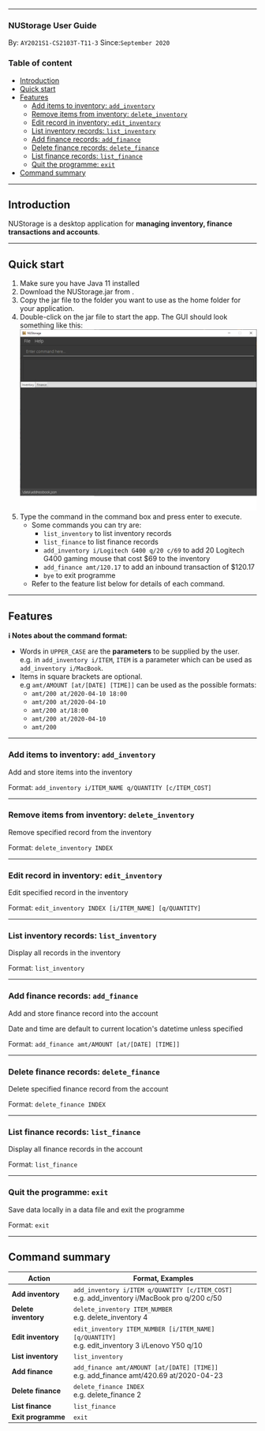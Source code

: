 ---
### NUStorage User Guide

By: `AY2021S1-CS2103T-T11-3` Since:`September 2020`

### Table of content
- [Introduction](#introduction)
- [Quick start](#quick-start)
- [Features](#features)
    + [Add items to inventory: `add_inventory`](#add-items-to-inventory---add-inventory-)
    + [Remove items from inventory: `delete_inventory`](#remove-items-from-inventory---delete-inventory-)
    + [Edit record in inventory: `edit_inventory`](#edit-record-in-inventory---edit-inventory-)
    + [List inventory records: `list_inventory`](#list-inventory-records---list-inventory-)
    + [Add finance records: `add_finance`](#add-finance-records---add-finance-)
    + [Delete finance records: `delete_finance`](#delete-finance-records---delete-finance-)
    + [List finance records: `list_finance`](#list-finance-records---list-finance-)
    + [Quit the programme: `exit`](#quit-the-programme---exit-)
- [Command summary](#command-summary)

--------------------------------------------------------------------------------------------------------------------

## Introduction
NUStorage is a desktop application for __managing inventory, finance transactions and accounts__.

--------------------------------------------------------------------------------------------------------------------

## Quick start

1. Make sure you have Java 11 installed
1. Download the NUStorage.jar from <here>.
1. Copy the jar file to the folder you want to use as the home folder for your application.
1. Double-click on the jar file to start the app. The GUI should look something like this:
![Start of NUStorage](images/NUStorage.png)
1. Type the command in the command box and press enter to execute.
    - Some commands you can try are:
        - `list_inventory` to list inventory records
        - `list_finance` to list finance records
        - `add_inventory i/Logitech G400 q/20 c/69` to add 20 Logitech G400 gaming mouse that cost $69 to the inventory
        - `add_finance amt/120.17` to add an inbound transaction of $120.17
        - `bye` to exit programme
    - Refer to the feature list below for details of each command.

--------------------------------------------------------------------------------------------------------------------

## Features

<div markdown="block" class="alert alert-info">

**:information_source: Notes about the command format:**<br>
* Words in `UPPER_CASE` are the __parameters__ to be supplied by the user.<br>
    e.g. in `add_inventory i/ITEM`, `ITEM` is a parameter which can be used as `add_inventory i/MacBook`.
* Items in square brackets are optional.<br>
  e.g `amt/AMOUNT [at/[DATE] [TIME]]` can be used as the possible formats:
  * `amt/200 at/2020-04-10 18:00`
  * `amt/200 at/2020-04-10`
  * `amt/200 at/18:00`
  * `amt/200 at/2020-04-10`
  * `amt/200`
</div>

--------------------------------------------------------------------------------------------------------------------
### Add items to inventory: `add_inventory`
Add and store items into the inventory

Format: `add_inventory i/ITEM_NAME q/QUANTITY [c/ITEM_COST]`

--------------------------------------------------------------------------------------------------------------------

### Remove items from inventory: `delete_inventory`
Remove specified record from the inventory

Format: `delete_inventory INDEX`

--------------------------------------------------------------------------------------------------------------------

### Edit record in inventory: `edit_inventory`
Edit specified record in the inventory

Format: `edit_inventory INDEX [i/ITEM_NAME] [q/QUANTITY]`

--------------------------------------------------------------------------------------------------------------------

### List inventory records: `list_inventory`
Display all records in the inventory

Format: `list_inventory`

--------------------------------------------------------------------------------------------------------------------

### Add finance records: `add_finance`
Add and store finance record into the account

Date and time are default to current location's datetime unless specified

Format: `add_finance amt/AMOUNT [at/[DATE] [TIME]]`

--------------------------------------------------------------------------------------------------------------------

### Delete finance records: `delete_finance`

Delete specified finance record from the account

Format: `delete_finance INDEX`

--------------------------------------------------------------------------------------------------------------------

### List finance records: `list_finance`

Display all finance records in the account

Format: `list_finance`

--------------------------------------------------------------------------------------------------------------------

### Quit the programme: `exit`

Save data locally in a data file and exit the programme

Format: `exit`

--------------------------------------------------------------------------------------------------------------------

## Command summary

Action | Format, Examples
--------|------------------
__Add inventory__ | `add_inventory i/ITEM q/QUANTITY [c/ITEM_COST]`<br> e.g. add_inventory i/MacBook pro q/200 c/50
__Delete inventory__ | `delete_inventory ITEM_NUMBER`<br> e.g. delete_inventory 4
__Edit inventory__ | `edit_inventory ITEM_NUMBER [i/ITEM_NAME] [q/QUANTITY]`<br> e.g. edit_inventory 3 i/Lenovo Y50 q/10
__List inventory__ | `list_inventory`
__Add finance__ | `add_finance amt/AMOUNT [at/[DATE] [TIME]]`<br> e.g. add_finance amt/420.69 at/2020-04-23
__Delete finance__ | `delete_finance INDEX`<br> e.g. delete_finance 2
__List finance__ | `list_finance`
__Exit programme__ | `exit`
